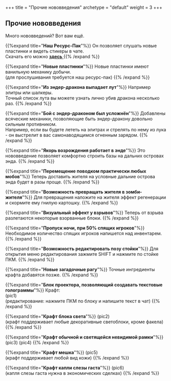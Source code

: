 +++
title = "Прочие нововведения"
archetype = "default"
weight = 3
+++

## Прочие нововведения
<gray>Много нововведений? Вот вам ещё.</gray> 

<hundred-empty-line></hundred-empty-line>

{{%expand title="**Наш Ресурс-Пак**"%}}
Он позволяет слушать новые пластинки и видеть стикеры в чате.\
Скачать его можно [**здесь** <i class="fa-solid fa-circle-down"></i>](https://github.com/crewpvp/resource-pack/releases/latest/download/resourcepack.zip)
{{% /expand %}}

{{%expand title="**Новые пластинки**"%}}
Новые пластинки имеют ванильную механику добычи.\
(для прослушивания требуется наш ресурс-пак)
{{% /expand %}}

{{%expand title="**Из эндер-дракона выпадает лут**"%}}
Например элитры или шалкеры.\
Точный список лута вы можете узнать лично убив дракона несколько раз.
{{% /expand %}}

{{%expand title="**Бой с эндер-драконом был усложнён**"%}}
Добавлены всяческие механики, позволяющие быть эндер-дракону довольно сильным противником.\
Например, если вы будете лететь на элитрах и стрелять по нему из лука - он выстрелит в вас самонаводящимся огненным зарядом.
{{% /expand %}}

{{%expand title="**Якорь возрождения работает в энде**"%}}
Это нововведение позволяет комфортно строить базы на дальних островах энда. 
{{% /expand %}}

{{%expand title="**Перемещение поводком практически любых мобов**"%}}
Теперь доставить жителя на условные дальние острова энда будет в разы проще. 
{{% /expand %}}

{{%expand title="**Возможность превращать жителя в зомби-жителя**"%}}
Для превращения наложите на жителя эффект регенерации и скормите ему гнилую картошку.
{{% /expand %}}

{{%expand title="**Визуальный эффект у взрывов**"%}}
Теперь от взрыва разлетаются некоторые взорванные блоки.
{{% /expand %}}

{{%expand title="**Пропуск ночи, при 50% спящих игроков**"%}}
Необходимое количество спящих игроков напишется над инвентарем.
{{% /expand %}}

{{%expand title="**Возможность редактировать позу стойки**"%}}
Для открытия меню редактирования зажмите SHIFT и нажмите по стойке ПКМ.
{{% /expand %}}

{{%expand title="**Новые загадочные рагу**"%}}
Точные ингредиенты крафта добавятся позже. 
{{% /expand %}}

{{%expand title="**Блок проектора, позволяющий создавать текстовые голограммы**"%}}
Крафт:\
(pic1)\
(редактирование: нажмите ПКМ по блоку и напишите текст в чат)
{{% /expand %}}

{{%expand title="**Крафт блока света**"%}}
(pic2)\
(крафт поддерживает любые декоративные светоблоки, кроме факела)
{{% /expand %}}

{{%expand title="**Крафт обычной и светящейся невидимой рамки**"%}}
(pic3) (pic4)
{{% /expand %}}

{{%expand title="**Крафт мешка**"%}}
(pic5)\
(крафт поддерживает любой вид кожи)
{{% /expand %}}

{{%expand title="**Крафт капли слезы гаста**"%}}
(pic6)\
(капля слезы гаста нужна в экономических сделках)
{{% /expand %}}
